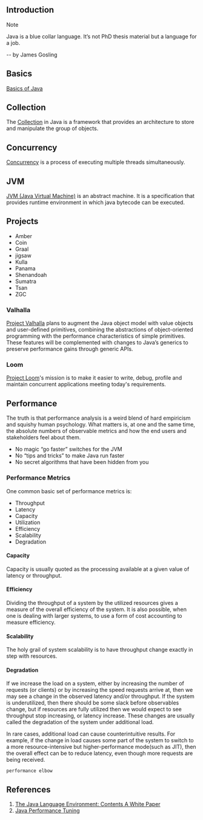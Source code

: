 ## Introduction

> [!NOTE]
> Java is a blue collar language. It’s not PhD thesis material but a language for a job. 
> 
> -- by James Gosling


## Basics
[Basics of Java](/docs/CS/Java/JDK/Basic/Basic.md)


## Collection
The [Collection](/docs/CS/Java/JDK/Collection/Collection.md) in Java is a framework that provides an architecture to store and manipulate the group of objects.

## Concurrency
[Concurrency](/docs/CS/Java/JDK/Concurrency/Concurrency.md)  is a process of executing multiple threads simultaneously.


## JVM
[JVM (Java Virtual Machine)](/docs/CS/Java/JDK/JVM/JVM.md) is an abstract machine. It is a specification that provides runtime environment in which java bytecode can be executed.


## Projects

- Amber
- Coin
- Graal
- jigsaw
- Kulla
- Panama
- Shenandoah
- Sumatra
- Tsan
- ZGC

### Valhalla

[Project Valhalla](/docs/CS/Java/JDK/Valhalla.md) plans to augment the Java object model with value objects and user-defined primitives, combining the abstractions of object-oriented programming with the performance characteristics of simple primitives.
These features will be complemented with changes to Java’s generics to preserve performance gains through generic APIs.

### Loom

[Project Loom](/docs/CS/Java/JDK/Loom.md)'s mission is to make it easier to write, debug, profile and maintain concurrent applications meeting today's requirements.

## Performance

The truth is that performance analysis is a weird blend of hard empiricism and squishy human psychology. 
What matters is, at one and the same time, the absolute numbers of observable metrics and how the end users and stakeholders feel about them.


- No magic “go faster” switches for the JVM
- No “tips and tricks” to make Java run faster
- No secret algorithms that have been hidden from you

### Performance Metrics
One common basic set of performance metrics is:

- Throughput
- Latency
- Capacity
- Utilization
- Efficiency
- Scalability
- Degradation

#### Capacity
Capacity is usually quoted as the processing available at a given value of latency or throughput.


#### Efficiency

Dividing the throughput of a system by the utilized resources gives a measure of the overall efficiency of the system.
It is also possible, when one is dealing with larger systems, to use a form of cost accounting to measure efficiency.

#### Scalability
The holy grail of system scalability is to have throughput change exactly in step with resources.

#### Degradation
If we increase the load on a system, either by increasing the number of requests (or clients) or by increasing the speed requests arrive at, then we may see a change in the observed latency and/or throughput.
If the system is underutilized, then there should be some slack before observables change, but if resources are fully utilized then we would expect to see throughput stop increasing, or latency increase. 
These changes are usually called the degradation of the system under additional load.


In rare cases, additional load can cause counterintuitive results. 
For example, if the change in load causes some part of the system to switch to a more resource-intensive but higher-performance mode(such as JIT), 
then the overall effect can be to reduce latency, even though more requests are being received.


`performance elbow`



## References
1. [The Java Language Environment: Contents A White Paper](https://www.oracle.com/java/technologies/language-environment.html)
2. [Java Performance Tuning](http://www.javaperformancetuning.com/)